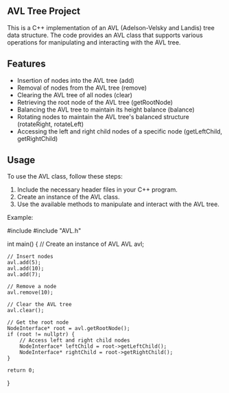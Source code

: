 ## AVL Tree Project
This is a C++ implementation of an AVL (Adelson-Velsky and Landis) tree data structure. The code provides an AVL class that supports various operations for manipulating and interacting with the AVL tree.

## Features
* Insertion of nodes into the AVL tree (add)
* Removal of nodes from the AVL tree (remove)
* Clearing the AVL tree of all nodes (clear)
* Retrieving the root node of the AVL tree (getRootNode)
* Balancing the AVL tree to maintain its height balance (balance)
* Rotating nodes to maintain the AVL tree's balanced structure (rotateRight, rotateLeft)
* Accessing the left and right child nodes of a specific node (getLeftChild, getRightChild)

## Usage
To use the AVL class, follow these steps:

1. Include the necessary header files in your C++ program.
2. Create an instance of the AVL class.
3. Use the available methods to manipulate and interact with the AVL tree.

Example:

#include <iostream>
#include "AVL.h"

int main() {
    // Create an instance of AVL
    AVL avl;

    // Insert nodes
    avl.add(5);
    avl.add(10);
    avl.add(7);

    // Remove a node
    avl.remove(10);

    // Clear the AVL tree
    avl.clear();

    // Get the root node
    NodeInterface* root = avl.getRootNode();
    if (root != nullptr) {
        // Access left and right child nodes
        NodeInterface* leftChild = root->getLeftChild();
        NodeInterface* rightChild = root->getRightChild();
    }

    return 0;
}
